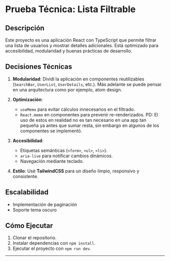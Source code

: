 # Prueba Técnica: Lista Filtrable

## Descripción

Este proyecto es una aplicación React con TypeScript que permite filtrar una lista de usuarios y mostrar detalles adicionales. Está optimizado para accesibilidad, modularidad y buenas prácticas de desarrollo.

## Decisiones Técnicas

1. **Modularidad**: Dividí la aplicación en componentes reutilizables (`SearchBar`, `UserList`, `UserDetails`, etc.). Más adelante se puede pensar en una arquitectura como por ejemplo, atom design.

2. **Optimización**:
   - `useMemo` para evitar cálculos innecesarios en el filtrado.
   - `React.memo` en componentes para prevenir re-renderizados.
  PD: El uso de estos en realidad no es tan necesario en una app tan pequeña ya antes que sumar resta, sin embargo en algunos de los componentes se implementó.

3. **Accesibilidad**:
   - Etiquetas semánticas (`<form>`, `<ul>`, `<li>`).
   - `aria-live` para notificar cambios dinámicos.
   - Navegación mediante teclado.

4. **Estilo**: Usé **TailwindCSS** para un diseño limpio, responsivo y consistente.

## Escalabilidad
- Implementación de paginación
- Soporte tema oscuro

## Cómo Ejecutar
1. Clonar el repositorio.
2. Instalar dependencias con `npm install`.
3. Ejecutar el proyecto con `npm run dev`.
---
